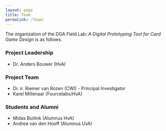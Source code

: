 ```yaml
---
layout: page
title: Team
permalink: /Team/
---
```

The organization of the DGA Field Lab: *A Digital Prototyping Tool for Card Game Design* is as follows.

### Project Leadership
  * Dr. Anders Bouwer (HvA)

### Project Team
  * Dr. ir. Riemer van Rozen (CWI) - Principal Investigator
  * Karel Millenaar (Fourcelabs/HvA)

### Students and Alumni
  * Midas Buitink (Alumnus HvA)
  * Andrea van den Hooff (Alumnus UvA)